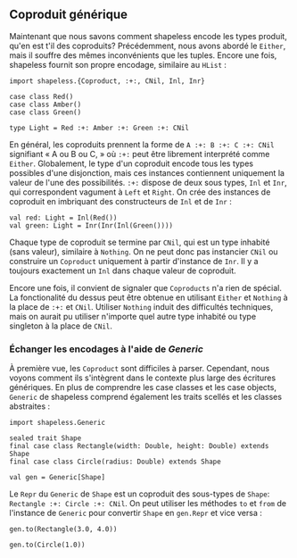 ## Coproduit générique

Maintenant que nous savons comment shapeless encode les types produit,
qu'en est t'il des coproduits?
Précédemment, nous avons abordé le `Either`, mais il souffre
des mêmes inconvénients que les tuples.
Encore une fois, shapeless fournit son propre encodage, similaire au `HList` :

```tut:book:silent
import shapeless.{Coproduct, :+:, CNil, Inl, Inr}

case class Red()
case class Amber()
case class Green()

type Light = Red :+: Amber :+: Green :+: CNil
```

En général, les coproduits prennent la forme de
`A :+: B :+: C :+: CNil` signifiant « A ou B ou C, »
où `:+:` peut être librement interprété comme `Either`.
Globalement, le type d'un coproduit encode tous les types
possibles d'une disjonction, mais ces instances contiennent
uniquement la valeur de l'une des possibilités.
`:+:` dispose de deux sous types, `Inl` et `Inr`,
qui correspondent vagument à `Left` et `Right`.
On crée des instances de coproduit en 
imbriquant des constructeurs de `Inl` et de `Inr` :

```tut:book
val red: Light = Inl(Red())
val green: Light = Inr(Inr(Inl(Green())))
```
Chaque type de coproduit se termine par  `CNil`,
qui est un type inhabité (sans valeur), similaire à `Nothing`.
On ne peut donc pas instancier `CNil` ou construire un `Coproduct` uniquement 
à partir d'instance de `Inr`.
Il y a toujours exactement un `Inl` dans chaque valeur de coproduit.

Encore une fois, il convient de signaler que `Coproducts` n'a rien de spécial.
La fonctionalité du dessus peut être obtenue en utilisant `Either` et `Nothing`
à la place de `:+:` et `CNil`.
Utiliser `Nothing` induit des difficultés techniques,
mais on aurait pu utiliser
n'importe quel autre type inhabité ou type singleton à la place de `CNil`.

### Échanger les encodages à l'aide de *Generic*

À première vue, les `Coproduct` sont difficiles à parser.
Cependant, nous voyons comment ils s'intègrent dans le contexte 
plus large des écritures génériques.
En plus de comprendre les case classes et les case objects, 
`Generic` de shapeless comprend également les traits scellés et les 
classes abstraites :

```tut:book:silent
import shapeless.Generic

sealed trait Shape
final case class Rectangle(width: Double, height: Double) extends Shape
final case class Circle(radius: Double) extends Shape
```

```tut:book
val gen = Generic[Shape]
```

Le `Repr` du `Generic` de `Shape` est un coproduit
des sous-types de `Shape`: `Rectangle :+: Circle :+: CNil`.
On peut utiliser les méthodes `to` et `from` de l'instance de `Generic`
pour convertir `Shape` en `gen.Repr` et vice versa :

```tut:book
gen.to(Rectangle(3.0, 4.0))

gen.to(Circle(1.0))
```
